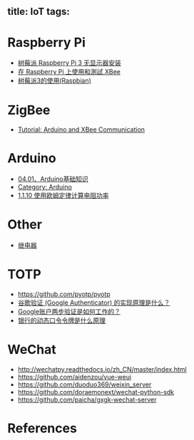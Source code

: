 title: IoT
tags:
---

##

# Raspberry Pi

- [树莓派 Raspberry Pi 3 无显示器安装](https://zhuanlan.zhihu.com/p/20794478)
- [在 Raspberry Pi 上使用和測試 XBee](http://pychen0918.blogspot.jp/2015/10/raspberry-pixbee.html)
- [树莓派3的使用(Raspbian)](https://www.zybuluo.com/yangxuan/note/321467)

# ZigBee

- [Tutorial: Arduino and XBee Communication](http://cs.smith.edu/dftwiki/index.php/Tutorial:_Arduino_and_XBee_Communication)

# Arduino
- [04.01、Arduino基础知识](https://github.com/MisaZhu/Robotics/wiki/04.01%E3%80%81Arduino%E5%9F%BA%E7%A1%80%E7%9F%A5%E8%AF%86)
- [Category: Arduino](http://ohcoder.com/blog/categories/arduino/)
- [1.1.10 使用欧姆定律计算电阻功率](http://book.51cto.com/art/201403/433520.htm)

# Other
- [继电器](https://zh.wikipedia.org/wiki/%E7%BB%A7%E7%94%B5%E5%99%A8)



# TOTP

- <https://github.com/pyotp/pyotp>
- [谷歌验证 (Google Authenticator) 的实现原理是什么？](https://www.zhihu.com/question/20462696)
- [Google账户两步验证是如何工作的？](https://linux.cn/article-2641-1.html)
- [银行的动态口令令牌是什么原理](http://blog.jobbole.com/97877/)


# WeChat

- <http://wechatpy.readthedocs.io/zh_CN/master/index.html>
- <https://github.com/aidenzou/vue-weui>
- <https://github.com/duoduo369/weixin_server>
- <https://github.com/doraemonext/wechat-python-sdk>
- <https://github.com/paicha/gxgk-wechat-server>


# References

